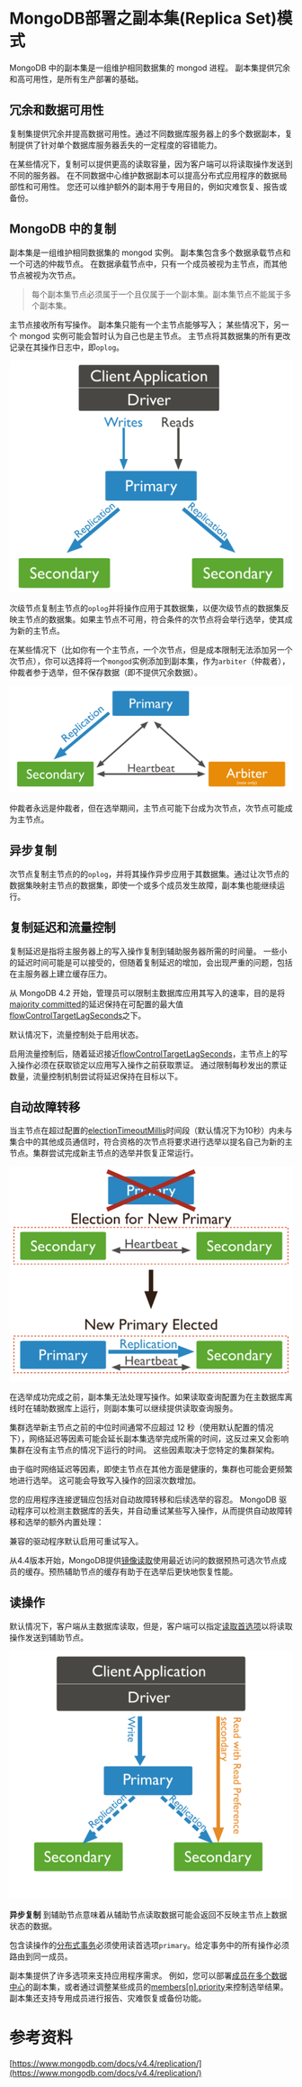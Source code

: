 # MongoDB部署之副本集(Replica Set)模式
MongoDB 中的副本集是一组维护相同数据集的 mongod 进程。 副本集提供冗余和高可用性，是所有生产部署的基础。 

## 冗余和数据可用性
复制集提供冗余并提高数据可用性。通过不同数据库服务器上的多个数据副本，复制提供了针对单个数据库服务器丢失的一定程度的容错能力。

在某些情况下，复制可以提供更高的读取容量，因为客户端可以将读取操作发送到不同的服务器。 在不同数据中心维护数据副本可以提高分布式应用程序的数据局部性和可用性。 您还可以维护额外的副本用于专用目的，例如灾难恢复、报告或备份。

## MongoDB 中的复制
副本集是一组维护相同数据集的 mongod 实例。 副本集包含多个数据承载节点和一个可选的仲裁节点。 在数据承载节点中，只有一个成员被视为主节点，而其他节点被视为次节点。

> 每个副本集节点必须属于一个且仅属于一个副本集。副本集节点不能属于多个副本集。

主节点接收所有写操作。 副本集只能有一个主节点能够写入； 某些情况下，另一个 mongod 实例可能会暂时认为自己也是主节点。 主节点将其数据集的所有更改记录在其操作日志中，即`oplog`。 

![replica-set-read-write-operations-primary](./assets/replica-set-read-write-operations-primary.bakedsvg.svg)

次级节点复制主节点的`oplog`并将操作应用于其数据集，以便次级节点的数据集反映主节点的数据集。如果主节点不可用，符合条件的次节点将会举行选举，使其成为新的主节点。

在某些情况下（比如你有一个主节点，一个次节点，但是成本限制无法添加另一个次节点），你可以选择将一个`mongod`实例添加到副本集，作为`arbiter`（仲裁者），仲裁者参于选举，但不保存数据（即不提供冗余数据）。

![replica-set-primary-with-secondary-and-arbiter](./assets/replica-set-primary-with-secondary-and-arbiter.bakedsvg.svg)

仲裁者永远是仲裁者，但在选举期间，主节点可能下台成为次节点，次节点可能成为主节点。

## 异步复制
次节点复制主节点的的`oplog`，并将其操作异步应用于其数据集。通过让次节点的数据集映射主节点的数据集，即使一个或多个成员发生故障，副本集也能继续运行。

## 复制延迟和流量控制
复制延迟是指将主服务器上的写入操作复制到辅助服务器所需的时间量。 一些小的延迟时间可能是可以接受的，但随着复制延迟的增加，会出现严重的问题，包括在主服务器上建立缓存压力。

从 MongoDB 4.2 开始，管理员可以限制主数据库应用其写入的速率，目的是将[majority committed](https://www.mongodb.com/docs/v4.4/reference/command/replSetGetStatus/#mongodb-data-replSetGetStatus.optimes.lastCommittedOpTime)的延迟保持在可配置的最大值 [flowControlTargetLagSeconds](https://www.mongodb.com/docs/v4.4/reference/parameters/#mongodb-parameter-param.flowControlTargetLagSeconds)之下。

默认情况下，流量控制处于启用状态。

启用流量控制后，随着延迟接近[flowControlTargetLagSeconds](https://www.mongodb.com/docs/v4.4/reference/parameters/#mongodb-parameter-param.flowControlTargetLagSeconds)，主节点上的写入操作必须在获取锁定以应用写入操作之前获取票证。 通过限制每秒发出的票证数量，流量控制机制尝试将延迟保持在目标以下。

## 自动故障转移
当主节点在超过配置的[electionTimeoutMillis](https://www.mongodb.com/docs/v4.4/reference/replica-configuration/#mongodb-rsconf-rsconf.settings.electionTimeoutMillis)时间段（默认情况下为10秒）内未与集合中的其他成员通信时，符合资格的次节点将要求进行选举以提名自己为新的主节点。集群尝试完成新主节点的选举并恢复正常运行。

![replica-set-trigger-election](./assets/replica-set-trigger-election.bakedsvg.svg)

在选举成功完成之前，副本集无法处理写操作。如果读取查询配置为在主数据库离线时在辅助数据库上运行，则副本集可以继续提供读取查询服务。

集群选举新主节点之前的中位时间通常不应超过 12 秒（使用默认配置的情况下），网络延迟等因素可能会延长副本集选举完成所需的时间，这反过来又会影响集群在没有主节点的情况下运行的时间。 这些因素取决于您特定的集群架构。

由于临时网络延迟等因素，即使主节点在其他方面是健康的，集群也可能会更频繁地进行选举。 这可能会导致写入操作的回滚次数增加。

您的应用程序连接逻辑应包括对自动故障转移和后续选举的容忍。 MongoDB 驱动程序可以检测主数据库的丢失，并自动重试某些写入操作，从而提供自动故障转移和选举的额外内置处理：

兼容的驱动程序默认启用可重试写入。

从4.4版本开始，MongoDB提供[镜像读取](https://www.mongodb.com/docs/v4.4/replication/#std-label-mirrored-reads)使用最近访问的数据预热可选次节点成员的缓存。预热辅助节点的缓存有助于在选举后更快地恢复性能。

## 读操作
默认情况下，客户端从主数据库读取，但是，客户端可以指定[读取首选项](https://www.mongodb.com/docs/v4.4/core/read-preference/)以将读取操作发送到辅助节点。


![replica-set-read-preference-secondary](./assets/replica-set-read-preference-secondary.bakedsvg.svg)

__异步复制__ 到辅助节点意味着从辅助节点读取数据可能会返回不反映主节点上数据状态的数据。

包含读操作的[分布式事务](https://www.mongodb.com/docs/v4.4/core/transactions/#std-label-transactions)必须使用读首选项`primary`。给定事务中的所有操作必须路由到同一成员。

副本集提供了许多选项来支持应用程序需求。 例如，您可以部署[成员在多个数据中心](https://www.mongodb.com/docs/v4.4/core/replica-set-architecture-geographically-distributed/)的副本集，或者通过调整某些成员的[members[n].priority](https://www.mongodb.com/docs/v4.4/reference/replica-configuration/#mongodb-rsconf-rsconf.members-n-.priority)来控制选举结果。 副本集还支持专用成员进行报告、灾难恢复或备份功能。

# 参考资料
[https://www.mongodb.com/docs/v4.4/replication/](https://www.mongodb.com/docs/v4.4/replication/)